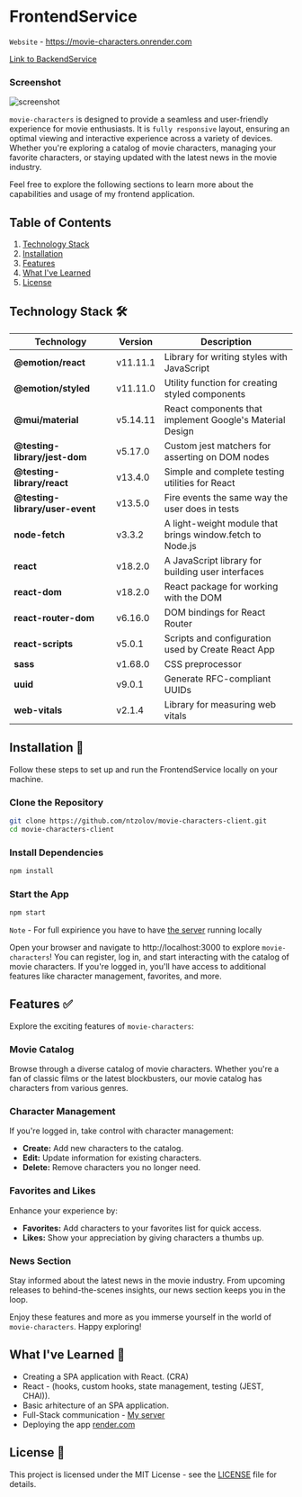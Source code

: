 # FrontendService 
`Website` - https://movie-characters.onrender.com

[Link to BackendService](https://github.com/ntzolov/movie-characters-backend)

### Screenshot
![screenshot](https://github.com/ntzolov/movie-characters-client/assets/114406139/86754031-cdb4-42c7-9af4-174b6df72ef3)

`movie-characters` is designed to provide a seamless and user-friendly experience for movie enthusiasts. It is `fully responsive` layout, ensuring an optimal viewing and interactive experience across a variety of devices. Whether you're exploring a catalog of movie characters, managing your favorite characters, or staying updated with the latest news in the movie industry.

Feel free to explore the following sections to learn more about the capabilities and usage of my frontend application.

## Table of Contents

1. [Technology Stack](#technology-stack)
2. [Installation](#installation)
3. [Features](#features)
4. [What I've Learned](#what-i-have-learned)
5. [License](#license)

## Technology Stack 🛠️ <a name="technology-stack"></a>

| Technology                         | Version     | Description                                       |
| ---------------------------------- | ----------- | ------------------------------------------------- |
| **@emotion/react**                  | v11.11.1    | Library for writing styles with JavaScript        |
| **@emotion/styled**                 | v11.11.0    | Utility function for creating styled components   |
| **@mui/material**                   | v5.14.11    | React components that implement Google's Material Design |
| **@testing-library/jest-dom**      | v5.17.0     | Custom jest matchers for asserting on DOM nodes   |
| **@testing-library/react**          | v13.4.0     | Simple and complete testing utilities for React   |
| **@testing-library/user-event**    | v13.5.0     | Fire events the same way the user does in tests   |
| **node-fetch**                     | v3.3.2      | A light-weight module that brings window.fetch to Node.js |
| **react**                          | v18.2.0     | A JavaScript library for building user interfaces |
| **react-dom**                      | v18.2.0     | React package for working with the DOM            |
| **react-router-dom**               | v6.16.0     | DOM bindings for React Router                     |
| **react-scripts**                  | v5.0.1      | Scripts and configuration used by Create React App |
| **sass**                           | v1.68.0     | CSS preprocessor                                  |
| **uuid**                           | v9.0.1      | Generate RFC-compliant UUIDs                      |
| **web-vitals**                     | v2.1.4      | Library for measuring web vitals                  |



## Installation 🔽 <a name="installation"></a>

Follow these steps to set up and run the FrontendService locally on your machine.

### Clone the Repository

```bash
git clone https://github.com/ntzolov/movie-characters-client.git
cd movie-characters-client
```

### Install Dependencies

```bash
npm install
```

### Start the App

```bash
npm start
```

`Note` - For full expirience you have to have [the server](https://github.com/ntzolov/movie-characters-backend) running locally

Open your browser and navigate to http://localhost:3000 to explore `movie-characters`! You can register, log in, and start interacting with the catalog of movie characters. If you're logged in, you'll have access to additional features like character management, favorites, and more.

## Features ✅ <a name="features"></a>

Explore the exciting features of `movie-characters`:

### Movie Catalog

Browse through a diverse catalog of movie characters. Whether you're a fan of classic films or the latest blockbusters, our movie catalog has characters from various genres.

### Character Management

If you're logged in, take control with character management:

- **Create:** Add new characters to the catalog.
- **Edit:** Update information for existing characters.
- **Delete:** Remove characters you no longer need.

### Favorites and Likes

Enhance your experience by:

- **Favorites:** Add characters to your favorites list for quick access.
- **Likes:** Show your appreciation by giving characters a thumbs up.

### News Section

Stay informed about the latest news in the movie industry. From upcoming releases to behind-the-scenes insights, our news section keeps you in the loop.

Enjoy these features and more as you immerse yourself in the world of `movie-characters`. Happy exploring!

## What I've Learned 🎒 <a name="what-i-have-learned"></a>

- Creating a SPA application with React. (CRA)
- React - (hooks, custom hooks, state management, testing (JEST, CHAI)).
- Basic arhitecture of an SPA application.
- Full-Stack communication - [My server](https://github.com/ntzolov/movie-characters-backend)
- Deploying the app [render.com](https://render.com/)

## License 📝 <a name="license"></a>

This project is licensed under the MIT License - see the [LICENSE](LICENSE) file for details.
